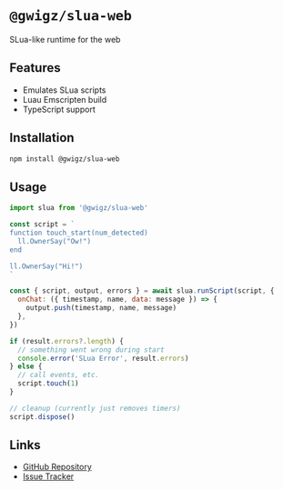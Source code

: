 # `@gwigz/slua-web`

SLua-like runtime for the web

## Features

- Emulates SLua scripts
- Luau Emscripten build
- TypeScript support

## Installation

```bash
npm install @gwigz/slua-web
```

## Usage

```js
import slua from '@gwigz/slua-web'

const script = `
function touch_start(num_detected)
  ll.OwnerSay("Ow!")
end

ll.OwnerSay("Hi!")
`

const { script, output, errors } = await slua.runScript(script, {
  onChat: ({ timestamp, name, data: message }) => {
    output.push(timestamp, name, message)
  },
})

if (result.errors?.length) {
  // something went wrong during start
  console.error('SLua Error', result.errors)
} else {
  // call events, etc.
  script.touch(1)
}

// cleanup (currently just removes timers)
script.dispose()
```

## Links

- [GitHub Repository](https://github.com/gwigz/slua)
- [Issue Tracker](https://github.com/gwigz/slua/issues)
